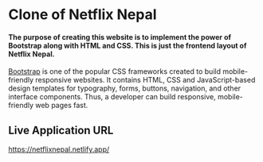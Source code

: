 # Clone of Netflix Nepal

<h4>The purpose of creating this website is to implement the power of Bootstrap along with HTML and CSS. This is just the frontend layout of Netflix Nepal.</h4>
<a href = "https://getbootstrap.com/">Bootstrap</a> is one of the popular CSS frameworks created to build mobile-friendly responsive websites. It contains HTML, CSS and JavaScript-based design templates for typography, forms, buttons, navigation, and other interface components. Thus, a developer can build responsive, mobile-friendly web pages fast.

## Live Application URL

https://netflixnepal.netlify.app/
